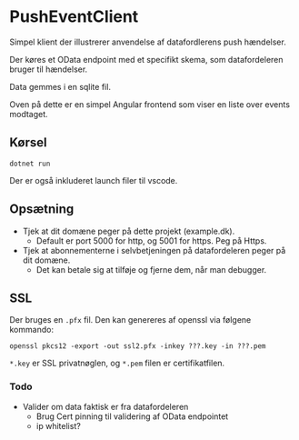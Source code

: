 # PushEventClient
Simpel klient der illustrerer anvendelse af datafordlerens push hændelser.

Der køres et OData endpoint med et specifikt skema, som datafordeleren bruger til hændelser.

Data gemmes i en sqlite fil.

Oven på dette er en simpel Angular frontend som viser en liste over events modtaget.

## Kørsel
```dotnet run```

Der er også inkluderet launch filer til vscode.

## Opsætning
* Tjek at dit domæne peger på dette projekt (example.dk).
  * Default er port 5000 for http, og 5001 for https. Peg på Https.
* Tjek at abonnementerne i selvbetjeningen på datafordeleren peger på dit domæne.
  * Det kan betale sig at tilføje og fjerne dem, når man debugger.


## SSL
Der bruges en ```.pfx``` fil. Den kan genereres af openssl via følgene kommando:

```
openssl pkcs12 -export -out ssl2.pfx -inkey ???.key -in ???.pem
```

```*.key``` er SSL privatnøglen, og ```*.pem``` filen er certifikatfilen. 

### Todo
* Valider om data faktisk er fra datafordeleren
  * Brug Cert pinning til validering af OData endpointet
  * ip whitelist?
